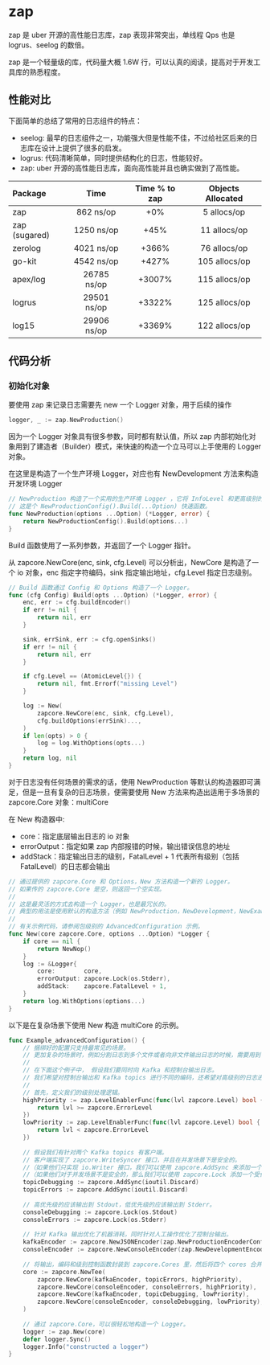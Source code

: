 # zap

zap 是 uber 开源的高性能日志库，zap 表现非常突出，单线程 Qps 也是 logrus、seelog 的数倍。

zap 是一个轻量级的库，代码量大概 1.6W 行，可以认真的阅读，提高对于开发工具库的熟悉程度。

## 性能对比

下面简单的总结了常用的日志组件的特点：

- seelog: 最早的日志组件之一，功能强大但是性能不佳，不过给社区后来的日志库在设计上提供了很多的启发。
- logrus: 代码清晰简单，同时提供结构化的日志，性能较好。
- zap: uber 开源的高性能日志库，面向高性能并且也确实做到了高性能。

| Package | Time | Time % to zap | Objects Allocated |
| :------ | :--: | :-----------: | :---------------: |
| zap | 862 ns/op | +0% | 5 allocs/op
| zap (sugared) | 1250 ns/op | +45% | 11 allocs/op
| zerolog | 4021 ns/op | +366% | 76 allocs/op
| go-kit | 4542 ns/op | +427% | 105 allocs/op
| apex/log | 26785 ns/op | +3007% | 115 allocs/op
| logrus | 29501 ns/op | +3322% | 125 allocs/op
| log15 | 29906 ns/op | +3369% | 122 allocs/op

## 代码分析

### 初始化对象

要使用 zap 来记录日志需要先 new 一个 Logger 对象，用于后续的操作

```go
logger, _ := zap.NewProduction()
```

因为一个 Logger 对象具有很多参数，同时都有默认值，所以 zap 内部初始化对象用到了建造者（Builder）模式，来快速的构造一个立马可以上手使用的 Logger 对象。

在这里是构造了一个生产环境 Logger，对应也有 NewDevelopment 方法来构造开发环境 Logger

```go
// NewProduction 构造了一个实用的生产环境 Logger ，它将 InfoLevel 和更高级别的日志用 JSON 字符串写入标准错误。
// 这是个 NewProductionConfig().Build(...Option) 快速函数。
func NewProduction(options ...Option) (*Logger, error) {
	return NewProductionConfig().Build(options...)
}
```

Build 函数使用了一系列参数，并返回了一个 Logger 指针。

从 zapcore.NewCore(enc, sink, cfg.Level) 可以分析出，NewCore 是构造了一个 io 对象，enc 指定字符编码，sink 指定输出地址，cfg.Level 指定日志级别。

```go
// Build 函数通过 Config 和 Options 构造了一个 Logger。
func (cfg Config) Build(opts ...Option) (*Logger, error) {
	enc, err := cfg.buildEncoder()
	if err != nil {
		return nil, err
	}

	sink, errSink, err := cfg.openSinks()
	if err != nil {
		return nil, err
	}

	if cfg.Level == (AtomicLevel{}) {
		return nil, fmt.Errorf("missing Level")
	}

	log := New(
		zapcore.NewCore(enc, sink, cfg.Level),
		cfg.buildOptions(errSink)...,
	)
	if len(opts) > 0 {
		log = log.WithOptions(opts...)
	}
	return log, nil
}
```

对于日志没有任何场景的需求的话，使用 NewProduction 等默认的构造器即可满足，但是一旦有复杂的日志场景，便需要使用 New 方法来构造出适用于多场景的 zapcore.Core 对象：multiCore

在 New 构造器中:

- core：指定底层输出日志的 io 对象
- errorOutput：指定如果 zap 内部报错的时候，输出错误信息的地址
- addStack：指定输出日志的级别，FatalLevel + 1 代表所有级别（包括 FatalLevel）的日志都会输出

```go
// 通过提供的 zapcore.Core 和 Options，New 方法构造一个新的 Logger。
// 如果传的 zapcore.Core 是空，则返回一个空实现。
//
// 这是最灵活的方式去构造一个 Logger，也是最冗长的。
// 典型的用法是使用默认的构造方法（例如 NewProduction，NewDevelopment，NewExample），或者默认的 Config 类型更加方便。
//
// 有关示例代码，请参阅包级别的 AdvancedConfiguration 示例。
func New(core zapcore.Core, options ...Option) *Logger {
	if core == nil {
		return NewNop()
	}
	log := &Logger{
		core:        core,
		errorOutput: zapcore.Lock(os.Stderr),
		addStack:    zapcore.FatalLevel + 1,
	}
	return log.WithOptions(options...)
}
```

以下是在复杂场景下使用 New 构造 multiCore 的示例。

```go
func Example_advancedConfiguration() {
	// 捆绑好的配置只支持最常见的场景。
	// 更加复杂的场景时，例如分割日志到多个文件或者向非文件输出日志的时候，需要用到 zapcore 包了。
	//
	// 在下面这个例子中， 假设我们要同时向 Kafka 和控制台输出日志。
	// 我们希望对控制台输出和 Kafka topics 进行不同的编码，还希望对高级别的日志进行特殊处理。
	//
	// 首先，定义我们的级别处理逻辑。
	highPriority := zap.LevelEnablerFunc(func(lvl zapcore.Level) bool {
		return lvl >= zapcore.ErrorLevel
	})
	lowPriority := zap.LevelEnablerFunc(func(lvl zapcore.Level) bool {
		return lvl < zapcore.ErrorLevel
	})
	
	// 假设我们有针对两个 Kafka topics 有客户端。
	// 客户端实现了 zapcore.WriteSyncer 接口，并且在并发场景下是安全的。
	//（如果他们只实现 io.Writer 接口，我们可以使用 zapcore.AddSync 来添加一个空实现的 Sync 方法。） 
	//（如果他们对于并发场景不是安全的，那么我们可以使用 zapcore.Lock 添加一个受保护的 mutex 互斥锁。）
	topicDebugging := zapcore.AddSync(ioutil.Discard)
	topicErrors := zapcore.AddSync(ioutil.Discard)
	
	// 高优先级的应该输出到 Stdout，低优先级的应该输出到 Stderr。
	consoleDebugging := zapcore.Lock(os.Stdout)
	consoleErrors := zapcore.Lock(os.Stderr)
	
	// 针对 Kafka 输出优化了机器消耗，同时针对人工操作优化了控制台输出。
	kafkaEncoder := zapcore.NewJSONEncoder(zap.NewProductionEncoderConfig())
	consoleEncoder := zapcore.NewConsoleEncoder(zap.NewDevelopmentEncoderConfig())
	
	// 将输出，编码和级别控制函数封装到 zapcore.Cores 里，然后将四个 cores 合并在一起。
	core := zapcore.NewTee(
		zapcore.NewCore(kafkaEncoder, topicErrors, highPriority),
		zapcore.NewCore(consoleEncoder, consoleErrors, highPriority),
		zapcore.NewCore(kafkaEncoder, topicDebugging, lowPriority),
		zapcore.NewCore(consoleEncoder, consoleDebugging, lowPriority),
	)
	
	// 通过 zapcore.Core，可以很轻松地构造一个 Logger。
	logger := zap.New(core)
	defer logger.Sync()
	logger.Info("constructed a logger")
}
```